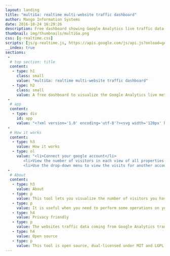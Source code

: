 ```yaml
---
layout: landing
title: "multiGa: realtime multi-website traffic dashboard"
author: Mango Information Systems
date: 2016-10-24 16:29:26
description: Free dashboard showing Google Analytics live traffic data on multiple websites. Ideal to find out if it's the right moment to upgrade your server ;)
thumbnail: img/thumbnails/multiGa.png
css: [g-realtime.css]
scripts: [js/g-realtime.js, https://apis.google.com/js/api.js?onload=gApiLoaded]
__index: true
sections:
 -
  # top section: title
  content:
   - type: h1
     class: small
     value: "multiGa: realtime multi-website traffic dashboard"
   - type: h2
     class: small
     value: A free dashboard to visualize the Google Analytics live metrics of multiple sites.
 -
  # app
  content:
   - type: div
     id: app
     value: "<?xml version='1.0' encoding='utf-8'?><svg width='120px' height='120px' xmlns='http://www.w3.org/2000/svg' viewBox='0 0 100 100' preserveAspectRatio='xMidYMid' class='uil-ripple'><rect x='0' y='0' width='100' height='100' fill='none' class='bk'></rect><g> <animate attributeName='opacity' dur='2s' repeatCount='indefinite' begin='0s' keyTimes='0;0.33;1' values='1;1;0'></animate><circle cx='50' cy='50' r='40' stroke='#565656' fill='none' stroke-width='6' stroke-linecap='round'><animate attributeName='r' dur='2s' repeatCount='indefinite' begin='0s' keyTimes='0;0.33;1' values='0;22;44'></animate></circle></g><g><animate attributeName='opacity' dur='2s' repeatCount='indefinite' begin='1s' keyTimes='0;0.33;1' values='1;1;0'></animate><circle cx='50' cy='50' r='40' stroke='#FF6600' fill='none' stroke-width='6' stroke-linecap='round'><animate attributeName='r' dur='2s' repeatCount='indefinite' begin='1s' keyTimes='0;0.33;1' values='0;22;44'></animate></circle></g></svg><br><small>Loading...</small>"
 -
  # How it works
  content:
   - type: h3
     value: How it works
   - type: ol
     value: "<li>Connect your google account</li>
		<li>View the number of visitors in each view of all properties of your Google Anaytics account</li>
		<li>Use the drop-down menu to view the visits for another account</li>"
 -
  # About
  content:
   - type: h3
     value: About
   - type: p
     value: This tool lets you visualize the number of visitors you have on several of your websites, from a single screen.
   - type: p
     value: It is useful when you need to perform some operations on your server, and would like to check whether some people are connected at the moment.
   - type: h4
     value: Privacy friendly
   - type: p
     value: The websites traffic data coming from Google Analytics transits directly from Google Analytics to your browser screen, without ever passing through our servers.
   - type: h4
     value: Open source
   - type: p
     value: This tool is open source, dual-licensed under MIT and LGPL. You can find the source code of this app <a href="https://github.com/Mango-information-systems/mango-is-website/">here</a>.
---
```

